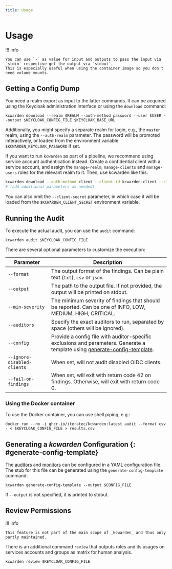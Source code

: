 ```yaml
---
title: Usage
---
```


# Usage

!!! info

    You can use `-` as value for input and outputs to pass the input via `stdin` respective get the output via `stdout`.
    This is especially useful when using the container image so you don't need volume mounts.

## Getting a Config Dump

You need a realm export as input to the latter commands.
It can be acquired using the Keycloak administration interface or using the `download` command:

```shell
kcwarden download --realm $REALM --auth-method password --user $USER --output $KEYCLOAK_CONFIG_FILE $KEYCLOAK_BASE_URL
```

Additionally, you might specify a separate realm for login, e.g., the `master` realm, using the `--auth-realm` parameter.
The password will be promoted interactively, or loaded from the environment variable `$KCWARDEN_KEYCLOAK_PASSWORD` if set.



If you want to run `kcwarden` as part of a pipeline, we recommend using service account authentication instead. Create a confidential client with a service account, and assign the `manage-realm`, `manage-clients` and `manage-users` roles for the relevant realm to it. Then, use kcwarden like this:

```bash
kcwarden download --auth-method client --client-id kcwarden-client --client-secret $YOUR_CLIENT_SECRET
# (add additional parameters as needed)
```

You can also omit the `--client-secret` parameter, in which case it will be loaded from the `$KCWARDEN_CLIENT_SECRET` environment variable.

## Running the Audit

To execute the actual audit, you can use the `audit` command:

```shell
kcwarden audit $KEYCLOAK_CONFIG_FILE
```

There are several optional parameters to customize the execution:

| Parameter                   | Description                                                                                                                                             |
|-----------------------------|---------------------------------------------------------------------------------------------------------------------------------------------------------|
| `--format`                  | The output format of the findings. Can be plain text (`txt`), `csv` or `json`.                                                                          |
| `--output`                  | The path to the output file. If not provided, the output will be printed on stdout.                                                                     |
| `--min-severity`            | The minimum severity of findings that should be reported. Can be one of INFO, LOW, MEDIUM, HIGH, CRITICAL.                                              |
| `--auditors`                | Specify the exact auditors to run, separated by space (others will be ignored).                                                                         |
| `--config`                  | Provide a config file with auditor-specific exclusions and parameters. Generate a template using [generate-config-template](#generate-config-template). |
| `--ignore-disabled-clients` | When set, will not audit disabled OIDC clients.                                                                                                         |
| `--fail-on-findings`        | When set, will exit with return code 42 on findings. Otherwise, will exit with return code 0.                                                           |

### Using the Docker container

To use the Docker container, you can use shell piping, e.g.:

```shell
docker run --rm -i ghcr.io/iteratec/kcwarden:latest audit --format csv - < $KEYCLOAK_CONFIG_FILE > results.csv
```

## Generating a _kcwarden_ Configuration {: #generate-config-template}

The [auditors](./auditors/index.md) and [monitors](./monitors/index.md) can be configured in a YAML configuration file.
The stub for this file can be generated using the `generate-config-template` command:

```shell
kcwarden generate-config-template --output $CONFIG_FILE
```

If `--output` is not specified, it is printed to stdout.

## Review Permissions

!!! info

    This feature is not part of the main scope of _kcwarden_ and thus only partly maintained.

There is an additional command `review` that outputs roles and its usages on services accounts and groups as matrix for human analysis.

```shell
kcwarden review $KEYCLOAK_CONFIG_FILE
```
